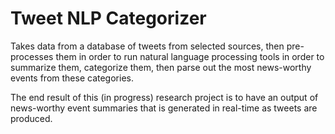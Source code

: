 # Tweet NLP Categorizer

Takes data from a database of tweets from selected sources, then pre-processes them in order 
to run natural language processing tools in order to summarize them, categorize them, then 
parse out the most news-worthy events from these categories. 

The end result of this (in progress) research project is to have an output of news-worthy event 
summaries that is generated in real-time as tweets are produced. 